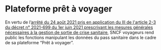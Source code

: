 # Plateforme prêt à voyager

En vertu de l’[arrêté du 24 août 2021 pris en application du III de l'article 2-3 du décret n° 2021-699 du 1er juin 2021 prescrivant les mesures générales nécessaires à la gestion de sortie de crise sanitaire](https://www.legifrance.gouv.fr/jorf/id/JORFTEXT000044111554), SNCF voyageurs rend public les fonctions manipulant les données du pass sanitaire dans le cadre de sa plateforme “Prêt à voyager”. 
